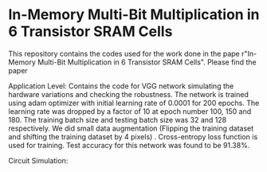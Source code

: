 # In-Memory Multi-Bit Multiplication in 6 Transistor SRAM Cells

This repository contains the codes used for the work done in the pape r"In-Memory Multi-Bit Multiplication in 6 Transistor SRAM Cells". 
Please find the paper 

Application Level:
  Contains the code for VGG network simulating the hardware variations and checking the robustness. The  network  is  trained  using  adam  optimizer  with initial  learning  rate  of  0.0001  for  200  epochs.  The  learning rate  was  dropped  by  a  factor  of  10  at  epoch  number  100, 150  and  180.  The  training  batch  size  and  testing  batch  size was 32 and 128 respectively. We did small data augmentation (Flipping the training dataset and shifting the training dataset by 4 pixels) . Cross-entropy loss function is used for training. Test accuracy for this network was found to be 91.38%.

Circuit Simulation:

